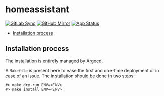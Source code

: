 # homeassistant

<!-- More info: https://github.com/Ileriayo/markdown-badges -->
<!-- More info: https://shields.io/badges -->
<!-- More info: https://badgesgenerator.com/ -->

[![GitLab Sync](https://img.shields.io/badge/gitlab_sync-homeassistant-blue?style=for-the-badge&logo=gitlab)](https://gitlab-internal.spirit-dev.net/github-mirror/helm-homeassistant) <!-- markdownlint-disable MD041 -->
[![GitHub Mirror](https://img.shields.io/badge/github_mirror-homeassistant-blue?style=for-the-badge&logo=github)](https://github.com/spirit-dev/helm-homeassistant)
[![App Status](https://argocd-internal.spirit-dev.net/api/badge?name=homeassistant-turingpi&revision=true&showAppName=true)](https://argocd-internal.spirit-dev.net/applications/homeassistant-turingpi)

<!--TOC-->

- [Installation process](#installation-process)

<!--TOC-->

## Installation process

The installation is entirely managed by Argocd.

A `Makefile` is present here to ease the first and one-time deployment or in case of an issue.
The installation should be done in two steps:

```shell
#> make dry-run ENV=<ENV>
#> make install ENV=<ENV>
```
